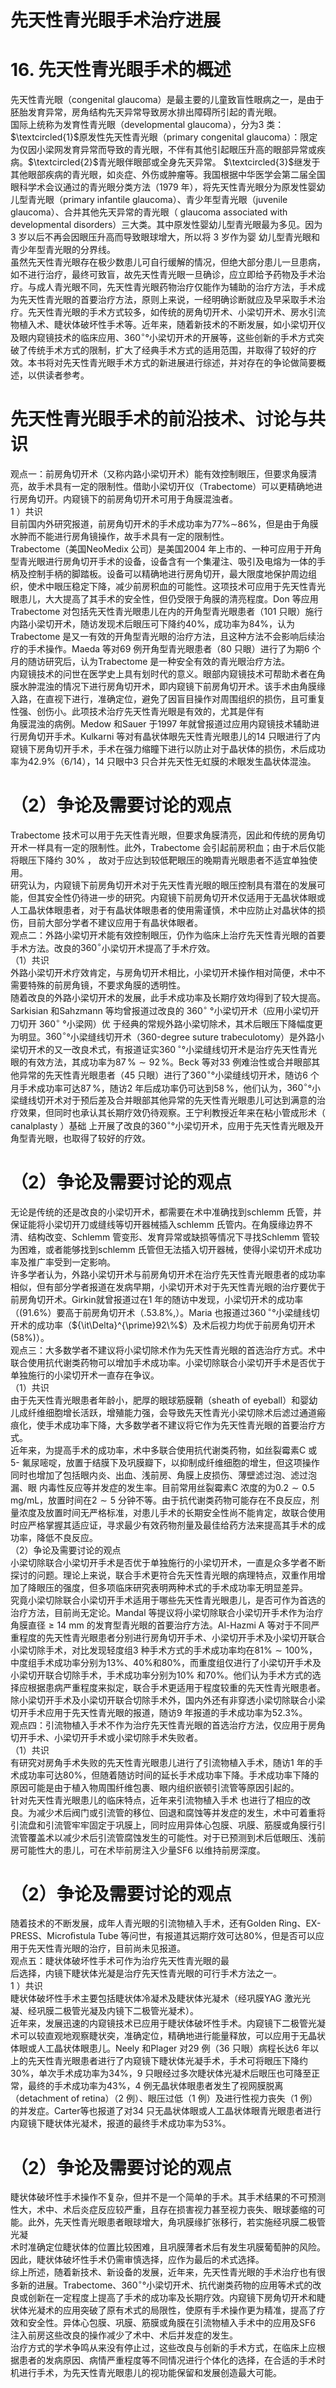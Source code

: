 # 先天性青光眼手术治疗进展  
# 16. 先天性青光眼手术的概述  
先天性青光眼（congenital glaucoma）是最主要的儿童致盲性眼病之一，是由于胚胎发育异常，房角结构先天异常导致房水排出障碍所引起的青光眼。  
国际上统称为发育性青光眼（developmental glaucoma），分为3 类：$\textcircled{1}$原发性先天性青光眼（primary congenital glaucoma）：限定为仅因小梁网发育异常而导致的青光眼，不伴有其他引起眼压升高的眼部异常或疾病。$\textcircled{2}$青光眼伴眼部或全身先天异常。 $\textcircled{3}$继发于其他眼部疾病的青光眼，如炎症、外伤或肿瘤等。我国根据中华医学会第二届全国眼科学术会议通过的青光眼分类方法（1979 年），将先天性青光眼分为原发性婴幼儿型青光眼（primary infantile glaucoma）、青少年型青光眼（juvenile glaucoma）、合并其他先天异常的青光眼（ glaucoma associated with developmental  disorders）三大类。其中原发性婴幼儿型青光眼最为多见。因为3  岁以后不再会因眼压升高而导致眼球增大，所以将 3  岁作为婴 幼儿型青光眼和青少年型青光眼的分界线。  
虽然先天性青光眼存在极少数患儿可自行缓解的情况，但绝大部分患儿一旦患病，如不进行治疗，最终可致盲，故先天性青光眼一旦确诊，应立即给予药物及手术治疗。与成人青光眼不同，先天性青光眼药物治疗仅能作为辅助的治疗方法，手术成为先天性青光眼的首要治疗方法，原则上来说，一经明确诊断就应及早采取手术治疗。先天性青光眼的手术方式较多，如传统的房角切开术、小梁切开术、房水引流物植入术、睫状体破坏性手术等。近年来，随着新技术的不断发展，如小梁切开仪及眼内窥镜技术的临床应用、$360^{\circ}$°小梁切开术的开展等，这些创新的手术方式突破了传统手术方式的限制，扩大了经典手术方式的适用范围，并取得了较好的疗效。本书将对先天性青光眼手术方式的新进展进行综述，并对存在的争论做简要概述，以供读者参考。  
#  先天性青光眼手术的前沿技术、讨论与共识  
观点一：前房角切开术（又称内路小梁切开术）能有效控制眼压，但要求角膜清亮，故手术具有一定的限制性。借助小梁切开仪（Trabectome）可以更精确地进行房角切开。内窥镜下的前房角切开术可用于角膜混浊者。  
1 ）共识  
目前国内外研究报道，前房角切开术的手术成功率为$77\%\sim$$86\%$，但是由于角膜水肿而不能进行房角镜操作，故手术具有一定的限制性。  
Trabectome（美国NeoMedix 公司）是美国2004 年上市的、一种可应用于开角型青光眼进行房角切开手术的设备，设备含有一个集灌注、吸引及电熔为一体的手柄及控制手柄的脚踏板。设备可以精确地进行房角切开，最大限度地保护周边组织，使术中眼压稳定下降，减少前房积血的可能性。这项技术可应用于先天性青光眼患儿，大大提高了其手术的安全性，但仍受限于角膜的清亮程度。Don 等应用Trabectome 对包括先天性青光眼患儿在内的开角型青光眼患者（101 只眼）施行内路小梁切开术，随访发现术后眼压可下降约$40\%$，成功率为$84\%$，认为Trabectome 是又一有效的开角型青光眼的治疗方法，且这种方法不会影响后续治疗的手术操作。Maeda 等对69 例开角型青光眼患者（80 只眼）进行了为期6 个月的随访研究后，认为Trabectome 是一种安全有效的青光眼治疗方法。  
内窥镜技术的问世在医学史上具有划时代的意义。眼部内窥镜技术可帮助术者在角膜水肿混浊的情况下进行房角切开术，即内窥镜下前房角切开术。该手术由角膜缘入路，在直视下进行，准确定位，避免了因盲目操作对周围组织的损伤，且可重复性强、创伤小。此项技术治疗先天性青光眼是有效的，尤其是伴有  
角膜混浊的病例。Medow 和Sauer 于1997 年就曾报道过应用内窥镜技术辅助进行房角切开手术。Kulkarni 等对有晶状体眼先天性青光眼患儿的14 只眼进行了内窥镜下房角切开手术，手术在强力缩瞳下进行以防止对于晶状体的损伤，术后成功率为$42.9\%$（6/14），14 只眼中3 只合并先天性无虹膜的术眼发生晶状体混浊。  
# （2）争论及需要讨论的观点  
Trabectome 技术可以用于先天性青光眼，但要求角膜清亮，因此和传统的房角切开术一样具有一定的限制性。此外，Trabectome  会引起前房积血；由于术后仅能将眼压下降约 $30\%$ ， 故对于应达到较低靶眼压的晚期青光眼患者不适宜单独使用。  
研究认为，内窥镜下前房角切开术对于先天性青光眼的眼压控制具有潜在的发展可能，但其安全性仍待进一步的研究。内窥镜下前房角切开术仅适用于无晶状体眼或人工晶状体眼患者，对于有晶状体眼患者的使用需谨慎，术中应防止对晶状体的损伤，目前大部分学者不建议应用于有晶状体眼者。  
观点二：外路小梁切开术能有效控制眼压，仍作为临床上治疗先天性青光眼的首要手术方法。改良的$360^{\circ}$小梁切开术提高了手术疗效。  
（1）共识  
外路小梁切开术疗效肯定，与房角切开术相比，小梁切开术操作相对简便，术中不需要特殊的前房角镜，不要求角膜的透明性。  
随着改良的外路小梁切开术的发展，此手术成功率及长期疗效均得到了较大提高。Sarkisian 和Sahzmann 等均曾报道过改良的 $360^{\circ}$ °小梁切开术（应用小梁切开刀切开 $360^{\circ}$ °小梁网）优 于经典的常规外路小梁切除术，其术后眼压下降幅度更为明显。$360^{\circ}$°小梁缝线切开术（360-degree suture trabeculotomy）是外路小梁切开术的又一改良术式，有报道证实$360\,^{\circ}$°小梁缝线切开术是治疗先天性青光眼的有效方法，其成功率为$87\,\%\sim92\,\%$。Beck 等对33 例难治性或合并眼部其他异常的先天性青光眼患者（45 只眼）进行了$360^{\circ}$°小梁缝线切开术，随访6 个月手术成功率可达$87\,\%$，随访2 年后成功率仍可达到$58\,\%$，他们认为，$360^{\circ}$°小梁缝线切开术对于预后差及合并眼部其他异常的先天性青光眼患儿可达到满意的治疗效果，但同时也承认其长期疗效仍待观察。王宁利教授近年来在粘小管成形术（ canalplasty ）基础 上开展了改良的$360^{\circ}$°小梁切开术，应用于先天性青光眼及开角型青光眼，也取得了较好的疗效。  
# （2）争论及需要讨论的观点  
无论是传统的还是改良的小梁切开术，都需要在术中准确找到schlemm 氏管，并保证能将小梁切开刀或缝线等切开器械插入schlemm 氏管内。在角膜缘边界不清、结构改变、Schlemm 管变形、发育异常或缺损等情况下寻找Schlemm 管较为困难，或者能够找到schlemm 氏管但无法插入切开器械，使得小梁切开术成功率及推广率受到一定影响。  
许多学者认为，外路小梁切开术与前房角切开术在治疗先天性青光眼患者的成功率相似，但有部分学者报道在发病早期，小梁切开术对于先天性青光眼的治疗要优于前房角切开术。Girkin就曾报道过在1 年的随访中发现，小梁切开术的成功率（$(91.6\%$）要高于前房角切开术（$.53.8\%,$）。Maria 也报道过$360\,^{\circ}$°小梁缝线切开术的成功率（${\it\Delta}^{\prime}92\%$）及术后视力均优于前房角切开术$\left(58\%\right)$）。  
观点三：大多数学者不建议将小梁切除术作为先天性青光眼的首选治疗方式。术中联合使用抗代谢类药物可以增加手术成功率。小梁切除联合小梁切开手术是否优于单独施行的小梁切开术一直存在争议。  
（1）共识  
由于先天性青光眼患者年龄小，肥厚的眼球筋膜鞘（sheath of eyeball）和婴幼儿成纤维细胞增长活跃，增殖能力强，会导致先天性青光小梁切除术后滤过通道瘢痕化，使手术成功率下降，大多数学者不建议将它作为先天性青光眼的首要治疗方式。  
近年来，为提高手术的成功率，术中多联合使用抗代谢类药物，如丝裂霉素C 或5- 氟尿嘧啶，放置于结膜下及巩膜瓣下，以抑制成纤维细胞的增生，但这项操作同时也增加了包括眼内炎、出血、浅前房、角膜上皮损伤、薄壁滤过泡、滤过泡漏、眼 内毒性反应等并发症的发生率。目前常用丝裂霉素C 浓度的为$0.2\sim0.5\;\mathrm{mg/mL}$，放置时间在$2\sim5$ 分钟不等。由于抗代谢类药物可能存在不良反应，剂量浓度及放置时间无严格标准，对患儿手术的长期安全性尚不能肯定，故联合使用时应严格掌握其适应证，寻求最少有效药物剂量及最佳给药方法来提高其手术的成功率，降低不良反应。  
（2）争论及需要讨论的观点  
小梁切除联合小梁切开手术是否优于单独施行的小梁切开术，一直是众多学者不断探讨的问题。理论上来说，联合手术更符合先天性青光眼的病理特点，双重作用增加了降眼压的强度，但多项临床研究表明两种术式的手术成功率无明显差异。  
究竟小梁切除联合小梁切开手术适用于哪些先天性青光眼患儿，是否可作为首选的治疗方法，目前尚无定论。Mandal 等提议将小梁切除联合小梁切开手术作为治疗角膜直径$\geqslant14~\mathrm{mm}$ 的发育型青光眼的首要治疗方法。Al-Hazmi A 等对于不同严重程度的先天性青光眼患者分别进行房角切开手术、小梁切开手术及小梁切开联合小梁切除手术，对比发现轻度组3 种手术方式的手术成功率均在$81\%\sim100\%$，中度组手术成功率分别为$13\%$、$40\%$和$80\%$，而重度组仅进行了小梁切开手术及小梁切开联合切除手术，手术成功率分别为$10\%$ 和$70\%$。他们认为手术方式的选择应根据患病严重程度来拟定，联合手术更适用于程度较重的先天性青光眼患者。  
除小梁切开手术及小梁切开联合切除手术外，国内外还有非穿透小梁切除联合小梁切开手术应用于先天性青光眼的报道，随访9 年报道的手术成功率为$52.3\%$。  
观点四：引流物植入手术不作为治疗先天性青光眼的首选治疗方法，仅应用于房角切开手术、小梁切开手术或小梁切除手术失败者。  
（1）共识  
有研究对房角手术失败的先天性青光眼患儿进行了引流物植入手术，随访1 年的手术成功率可达$80\%$，但随着随访时间的延长手术成功率下降。手术成功率下降的原因可能是由于植入物周围纤维包裹、眼内组织嵌顿引流管等原因引起的。  
针对先天性青光眼患儿的临床特点，近年来引流物植入手术 也进行了相应的改良。为减少术后阀门或引流管的移位、回退和腐蚀等并发症的发生，术中可着重将引流盘和引流管牢牢固定于巩膜上，同时应用异体心包膜、巩膜、筋膜或角膜行引流管覆盖术以减少术后引流管腐蚀发生的可能性。对于已预测到术后低眼压、浅前房可能性大的患儿，可在术毕前房注入少量SF6 以维持前房深度。  
# （2）争论及需要讨论的观点  
随着技术的不断发展，成年人青光眼的引流物植入手术，还有Golden Ring、EX-PRESS、Microﬁstula Tube 等问世，有报道其远期疗效可达$80\%$，但是否可以应用于先天性青光眼的治疗，目前尚未见报道。  
观点五：睫状体破坏性手术可作为治疗先天性青光眼的最  
后选择，内镜下睫状体光凝是治疗先天性青光眼的可行手术方法之一。  
1 ）共识  
睫状体破坏性手术主要包括睫状体冷凝术及睫状体光凝术（经巩膜YAG 激光光凝、经巩膜二极管光凝及内镜下二极管光凝术）。  
近年来，发展迅速的内窥镜技术已应用于睫状体破坏性手术。内窥镜下二极管光凝术可以较直观地观察睫状突，准确定位，精确地进行能量释放，可以应用于无晶状体眼或人工晶状体眼患儿。Neely 和Plager 对29 例（36 只眼）病程长达6 年以上的先天性青光眼患者进行了内窥镜下睫状体光凝手术，手术可将眼压下降约$30\%$，单次手术成功率为$34\%$，9 只眼经过多次睫状体光凝术后眼压也可降至正常，最终的手术成功率为$43\%$，4 例无晶状体眼患者发生了视网膜脱离（detachment of retina）（2 例）、眼压过低（1 例）及进行性视力丧失（1 例）的并发症。Carter等也报道了对34 只无晶状体眼或人工晶状体眼青光眼患者进行内窥镜下睫状体光凝术，报道的最终手术成功率为$53\%$。  
# （2）争论及需要讨论的观点  
睫状体破坏性手术操作不复杂，但并不是一个简单的手术。其手术结果的不可预测性大，术中、术后炎症反应较严重，且存在损害视力甚至视力丧失、眼球萎缩的可能。此外，先天性青光眼患者眼球增大，角巩膜缘扩张移行，若实施经巩膜二极管光凝  
术时准确定位睫状体的位置比较困难，且巩膜薄者术后有发生巩膜葡萄肿的风险。因此，睫状体破坏性手术仍需审慎选择，应作为最后的术式选择。  
综上所述，随着新技术、新设备的发展，近年来，先天性青光眼的手术治疗也有很多新的进展。Trabectome、$360^{\circ}$°小梁切开术、抗代谢类药物的应用等术式的改良或创新在一定程度上提高了手术的成功率及长期疗效。内窥镜下房角切开术和睫状体光凝术的应用突破了原有术式的局限性，使原有手术操作更为精准，提高了疗效和安全性。异体心包膜、巩膜、筋膜或角膜在引流物植入手术中的应用及SF6 注入前房这些改良的操作减少了术中、术后并发症的发生。  
治疗方式的学术争鸣从来没有停止过，这些改良与创新的手术方式，在临床上应根据患者的发病原因、病情严重程度等不同情况进行个体化的选择，在合适的手术时机进行手术，为先天性青光眼患儿的视功能保留和发展创造最大可能。  
